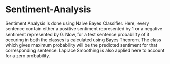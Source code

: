 # Sentiment-Analysis
Sentiment Analysis is done using Naive Bayes Classifier. Here, every sentence contain either a positive sentiment represented by 1 or a negative sentiment represented by 0. Now, for a test sentence probability of it occuring in both the classes is calculated using Bayes Theorem. The class which gives maximum probability will be the predicted sentiment for that corresponding sentence. Laplace Smoothing is also applied here to account for a zero probability.
